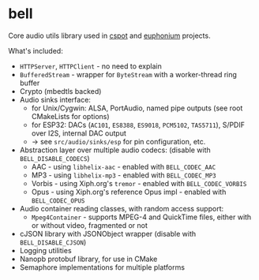 # bell

Core audio utils library used in [cspot](https://github.com/feelfreelinux/cspot)
and [euphonium](https://github.com/feelfreelinux/euphonium) projects.

What's included:

- `HTTPServer`, `HTTPClient` - no need to explain
- `BufferedStream` - wrapper for `ByteStream` with a worker-thread ring buffer
- Crypto (mbedtls backed)
- Audio sinks interface:
    - for Unix/Cygwin: ALSA, PortAudio, named pipe outputs (see root CMakeLists for options)
    - for ESP32: DACs (`AC101`, `ES8388`, `ES9018`, `PCM5102`, `TAS5711`), S/PDIF over I2S, internal DAC output
    - → see `src/audio/sinks/esp` for pin configuration, etc.
- Abstraction layer over multiple audio codecs: (disable with `BELL_DISABLE_CODECS`)
    - AAC - using `libhelix-aac` - enabled with `BELL_CODEC_AAC`
    - MP3 - using `libhelix-mp3` - enabled with `BELL_CODEC_MP3`
    - Vorbis - using Xiph.org's `tremor` - enabled with `BELL_CODEC_VORBIS`
    - Opus - using Xiph.org's reference Opus impl - enabled with `BELL_CODEC_OPUS`
- Audio container reading classes, with random access support:
    - `Mpeg4Container` - supports MPEG-4 and QuickTime files, either with or without video, fragmented or not
- cJSON library with JSONObject wrapper (disable with `BELL_DISABLE_CJSON`)
- Logging utilities
- Nanopb protobuf library, for use in CMake
- Semaphore implementations for multiple platforms
